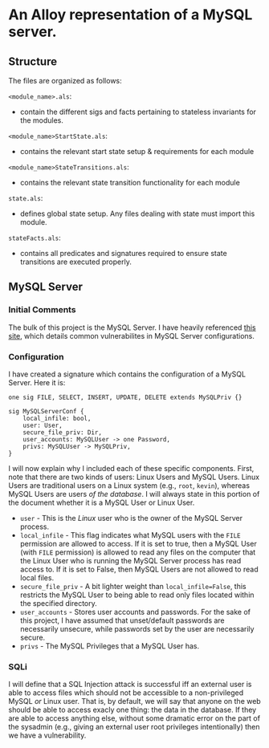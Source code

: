 # An Alloy representation of a MySQL server.
## Structure
The files are organized as follows:

`<module_name>.als`:

* contain the different sigs and facts pertaining to stateless invariants for the modules.

`<module_name>StartState.als`:

* contains the relevant start state setup & requirements for each module

`<module_name>StateTransitions.als`:

* contains the relevant state transition functionality for each module

`state.als`:

* defines global state setup. Any files dealing with state must import this module.

`stateFacts.als`:

* contains all predicates and signatures required to ensure state transitions are executed properly.

## MySQL Server
### Initial Comments
The bulk of this project is the MySQL Server. I have heavily referenced [this site](https://www.acunetix.com/websitesecurity/securing-mysql-server-ubuntu-16-04-lts/), which details common vulnerabilites in MySQL Server configurations. 
### Configuration
I have created a signature which contains the configuration of a MySQL Server. Here it is:

	one sig FILE, SELECT, INSERT, UPDATE, DELETE extends MySQLPriv {}
	
	sig MySQLServerConf {
		local_infile: bool, 
		user: User,
		secure_file_priv: Dir,
		user_accounts: MySQLUser -> one Password,
		privs: MySQLUser -> MySQLPriv,
	}


I will now explain why I included each of these specific components. First, note that there are two kinds of users: Linux Users and MySQL Users. Linux Users are traditional users on a Linux system (e.g., `root`, `kevin`), whereas MySQL Users are users *of the database*. I will always state in this portion of the document whether it is a MySQL User or Linux User.

* `user` - This is the *Linux* user who is the owner of the MySQL Server process.
* `local_infile` - This flag indicates what MySQL users with the `FILE` permission are allowed to access. If it is set to true, then a MySQL User (with `FILE` permission) is allowed to read any files on the computer that the Linux User who is running the MySQL Server process has read access to. If it is set to False, then MySQL Users are not allowed to read local files.
* `secure_file_priv` - A bit lighter weight than `local_infile=False`, this restricts the MySQL User to being able to read only files located within the specified directory.
* `user_accounts` - Stores user accounts and passwords. For the sake of this project, I have assumed that unset/default passwords are necessarily unsecure, while passwords set by the user are necessarily secure.
* `privs` - The MySQL Privileges that a MySQL User has.

### SQLi
I will define that a SQL Injection attack is successful iff an external user is able to access files which should not be accessible to a non-privileged MySQL *or* Linux user. That is, by default, we will say that anyone on the web should be able to access exacly one thing: the data in the database. If they are able to access anything else, without some dramatic error on the part of the sysadmin (e.g., giving an external user root privileges intentionally) then we have a vulnerability. 